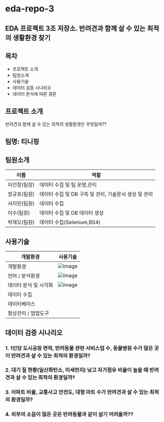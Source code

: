 # eda-repo-3
## EDA 프로젝트 3조 저장소. 반려견과 함께 살 수 있는 최적의 생활환경 찾기
## 목차 
* 프로젝트 소개
* 팀원소개
* 사용기술
* 데이터 검증 시나리오
* 데이터 분석에 따른 결론
## 프로젝트 소개
반려견과 함께 살 수 있는 최적의 생활환경은 무엇일까??

## 팀명: 티니핑

## 팀원소개
| 이름 | 역할 |
|---|---|
| 이건창(팀장) | 데이터 수집 및 팀 운영,관리|
| 정규호(팀원) | 데이터 수집 및 DB 구측 및 관리, 기술문서 생성 및 관리  |
| 서지민(팀원) | 데이터 수집 |
| 이수(팀원) | 데이터 수집 및 DB 데이터 생성 |
| 박재오(팀원)| 데이터 수집(Selenium,BS4)  |

## 사용기술
| 개발환경 | 사용기술 |
|---|---|
| 개발환경 | ![Image](https://github.com/user-attachments/assets/c7236917-4ac1-46d9-8c6c-c59eeb206792)|
| 언어 / 분석환경 | ![Image](https://github.com/user-attachments/assets/553a3025-9653-4a7e-99ea-4492f4e1c8c6)  |
| 데이터 분석 및 시각화 | ![Image](https://github.com/user-attachments/assets/1518547b-9794-4afb-827f-ca6f11d1083b) |
| 데이터 수집 |  |
| 데이터베이스|   |
| 형상관리 / 협업도구|   |

## 데이터 검증 시나리오 
### 1. 1인당 도시공원 면적, 반려동물 관련 서비스업 수, 동물병원 수가 많은 곳이 반려견과 살 수 있는 최적의 환경일까?
### 2. 대기 질 현황(일산화탄소, 미세먼지) 낮고 자가점유 비율이 높을 때 반려견과 살 수 있는 최적의 환경일까?
### 3. 아파트 비율, 교통사고 안전도, 대형 마트 수가 반려견과 살 수 있는 최적의 환경일까?
### 4. 외부의 소음이 많은 곳은 반려동물과 같이 살기 어려울까??
